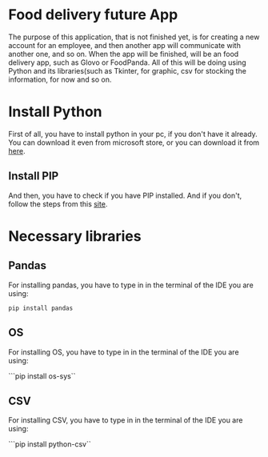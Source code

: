 # Food delivery future App
The purpose of this application, that is not finished yet, is for creating a new account for an employee, and then another app will communicate with another one, 
and so on. When the app will be finished, will be an food delivery app, such as Glovo or FoodPanda. All of this will be doing using Python and its libraries(such as
Tkinter, for graphic, csv for stocking the information, for now and so on.

# Install Python
First of all, you have to install python in your pc, if you don't have it already. You can download it even from microsoft store, or you can download it
from [here](https://www.python.org/downloads/).

## Install PIP
And then, you have to check if you have PIP installed. And if you don't, follow the steps from this
[site](https://phoenixnap.com/kb/install-pip-windows).

# Necessary libraries
## Pandas
For installing pandas, you have to type in in the terminal of the IDE you are using:

```pip install pandas```

## OS
For installing OS, you have to type in in the terminal of the IDE you are using:

```pip install os-sys``

## CSV
For installing CSV, you have to type in in the terminal of the IDE you are using:

```pip install python-csv``
